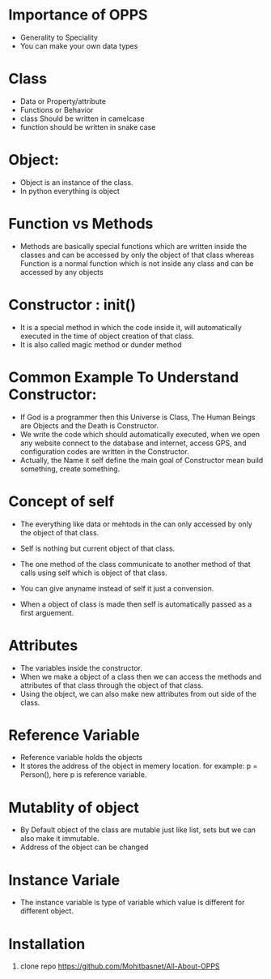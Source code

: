 # Importance of OPPS
* Generality to Speciality
* You can make your own data types

# Class
* Data or Property/attribute
* Functions or Behavior
* class Should be written in camelcase
* function should be written in snake case

# Object:
* Object is an instance of the class.
* In python everything is object


# Function vs Methods
* Methods are basically  special functions which are written inside the classes  and can be accessed by only the object of that class whereas Function is a normal function which is not inside any class and can be accessed by any objects

# Constructor : __init__()
* It is a special method in which the code inside it, will automatically executed in the time of object creation of that class.
* It is also called magic method or dunder method

# Common Example To Understand Constructor:
* If God is a programmer then this Universe is Class, The Human Beings are Objects and the Death is Constructor.
* We write the code which should automatically executed, when we open any website connect to the database and internet, access GPS, and configuration codes are written in the Constructor.
* Actually, the Name it self define the main goal of Constructor mean build something, create something.

# Concept of self
* The everything like data or mehtods in the can only accessed by only the object of that class.
* Self is nothing but  current object of that class.
* The one method of the class communicate to another method of that calls using self which is object of that class.
* You can give anyname instead of self it just a convension.

* When a object of class is made then self is automatically passed as a first arguement.

# Attributes
* The variables inside the constructor.
* When we make a object of a class then we can access the methods and attributes of that class through the object of that class.
* Using the object, we can also make new attributes from out side of the class.


# Reference Variable
* Reference variable holds the objects
* It stores the address of the object in memery location. for example: p = Person(), here p is reference variable.

# Mutablity of object
* By Default object of the class are mutable just like list, sets but we can also make it immutable.
* Address of the object can be changed

# Instance Variale
* The instance variable is type of variable which value is different for different object.
# Installation
1. clone repo https://github.com/Mohitbasnet/All-About-OPPS
